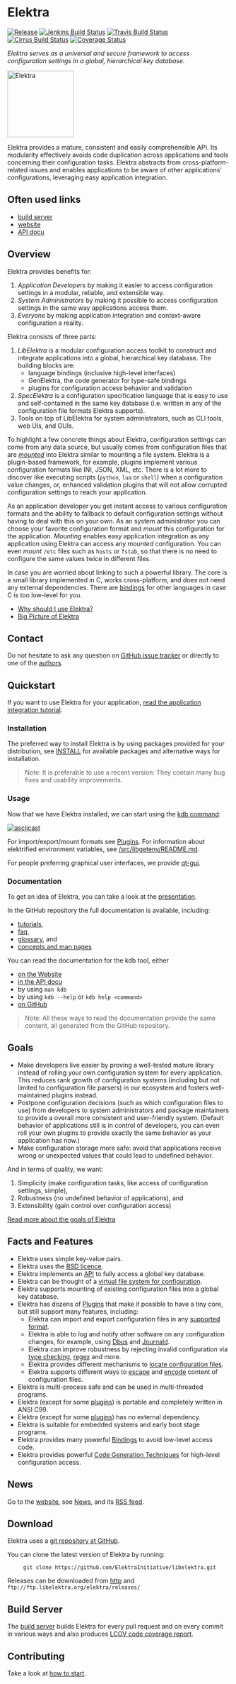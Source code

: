 # Elektra

[![Release](https://img.shields.io/github/release/ElektraInitiative/libelektra.svg)](https://github.com/ElektraInitiative/libelektra/releases/latest)
[![Jenkins Build Status](https://img.shields.io/jenkins/s/https/build.libelektra.org//jenkins/job/libelektra/job/master/lastCompletedBuild.svg)](https://build.libelektra.org/jenkins/job/libelektra/job/master/lastCompletedBuild)
[![Travis Build Status](https://travis-ci.org/ElektraInitiative/libelektra.svg?branch=master)](https://travis-ci.org/ElektraInitiative/libelektra)
[![Cirrus Build Status](https://api.cirrus-ci.com/github/ElektraInitiative/libelektra.svg)](https://cirrus-ci.com/github/ElektraInitiative/libelektra)
[![Coverage Status](https://img.shields.io/coveralls/github/ElektraInitiative/libelektra.svg)](https://coveralls.io/github/ElektraInitiative/libelektra)

_Elektra serves as a universal and secure framework to access configuration
settings in a global, hierarchical key database._

<img src="https://cdn.rawgit.com/ElektraInitiative/libelektra/master/doc/images/logo/logo_color.svg" alt="Elektra" width="150" />

Elektra provides a mature, consistent and easily comprehensible API.
Its modularity effectively avoids code duplication across applications
and tools concerning their configuration tasks. Elektra abstracts from
cross-platform-related issues and enables applications to be aware of other
applications' configurations, leveraging easy application integration.

## Often used links

- [build server](https://build.libelektra.org/)
- [website](https://www.libelektra.org)
- [API docu](https://doc.libelektra.org/api/latest/html/)

## Overview

Elektra provides benefits for:

1. *Application Developers* by making it easier to access configuration settings in a modular, reliable, and extensible way.
2. *System Administrators* by making it possible to access configuration settings in the same way applications access them.
3. *Everyone* by making application integration and context-aware configuration a reality.

Elektra consists of three parts:

1. *LibElektra* is a modular configuration access toolkit to
   construct and integrate applications into a global,
   hierarchical key database. The building blocks are:
   - language bindings (inclusive high-level interfaces)
   - GenElektra, the code generator for type-safe bindings
   - plugins for configuration access behavior and validation
2. *SpecElektra* is a configuration specification language
   that is easy to use and self-contained in the same key database (i.e.
   written in any of the configuration file formats Elektra supports).
3. Tools on top of LibElektra for system administrators, such as
   CLI tools, web UIs, and GUIs.

To highlight a few concrete things about Elektra, configuration settings can come from any
data source, but usually comes from configuration files that are [_mounted_](doc/help/elektra-mounting.md) into Elektra
similar to mounting a file system. Elektra is a plugin-based framework, for example,
plugins implement various configuration formats like INI, JSON, XML, etc.
There is a lot more to discover like executing scripts (`python`, `lua` or
`shell`) when a configuration value changes, or, enhanced validation plugins that will not
allow corrupted configuration settings to reach your application.

As an application developer you get instant access to various configuration formats and the ability
to fallback to default configuration settings without having to deal with this on your own. As an system administrator
you can choose your favorite configuration format and _mount_ this configuration for the application.
_Mounting_ enables easy application integration as any application using Elektra can access any _mounted_
configuration. You can even _mount_ `/etc` files such as `hosts` or `fstab`, so that there is no need to
configure the same values twice in different files.

In case you are worried about linking to such a powerful library. The core is a small library
implemented in C, works cross-platform, and does not need any external dependencies. There are
[bindings](src/bindings) for other languages in case C is too low-level for you.

- [Why should I use Elektra?](doc/WHY.md)
- [Big Picture of Elektra](doc/BIGPICTURE.md)


## Contact

Do not hesitate to ask any question on
[GitHub issue tracker](https://issues.libelektra.org/)
or directly to one of the [authors](doc/AUTHORS.md).


## Quickstart

If you want to use Elektra for your application, [read the application integration tutorial](doc/tutorials/application-integration.md).

### Installation

The preferred way to install Elektra is by using packages provided for
your distribution, see [INSTALL](/doc/INSTALL.md) for available packages and alternative ways for installation.

> Note: It is preferable to use a recent version: They contain many bug fixes and usability improvements.


### Usage

Now that we have Elektra installed, we can start using the [kdb command](/doc/help/kdb.md):

[![asciicast](https://asciinema.org/a/cantr04assr4jkv8v34uz9b8r.png)](https://asciinema.org/a/cantr04assr4jkv8v34uz9b8r)

For import/export/mount formats see [Plugins](src/plugins/).
For information about elektrified environment variables, see
[/src/libgetenv/README.md](/src/libs/getenv/README.md).

For people preferring graphical user interfaces, we provide [qt-gui](/src/tools/qt-gui/).

### Documentation


To get an idea of Elektra, you can take a look at the
[presentation](https://www.libelektra.org/ftp/elektra/presentations/2016/FOSDEM/fosdem.odp).

In the GitHub repository the full documentation is available, including:

- [tutorials](/doc/tutorials/),
- [faq](/doc/help/elektra-faq.md),
- [glossary](/doc/help/elektra-glossary.md), and
- [concepts and man pages](/doc/help/elektra-introduction.md)

You can read the documentation for the kdb tool, either

- [on the Website](https://www.libelektra.org)
- [in the API docu](https://doc.libelektra.org/api/latest/html/md_doc_help_kdb.html)
- by using `man kdb`
- by using `kdb --help` or `kdb help <command>`
- [on GitHub](https://master.libelektra.org/doc/help/kdb.md)

> Note: All these ways to read the documentation provide the same content,
> all generated from the GitHub repository.



## Goals

- Make developers live easier by proving a well-tested mature library
  instead of rolling your own configuration system for every application.
  This reduces rank growth of configuration systems (including but not limited
  to configuration file parsers) in our ecosystem and fosters well-maintained
  plugins instead.
- Postpone configuration decisions (such as which configuration files to use)
  from developers to system administrators and package maintainers to
  provide a overall more consistent and user-friendly system.
  (Default behavior of applications still is in control of developers,
   you can even roll your own plugins to provide exactly the same behavior
   as your application has now.)
- Make configuration storage more safe: avoid that applications
  receive wrong or unexpected values that could lead to undefined behavior.

And in terms of quality, we want:

1. Simplicity (make configuration tasks, like access of configuration settings, simple),
2. Robustness (no undefined behavior of applications), and
3. Extensibility (gain control over configuration access)

[Read more about the goals of Elektra](doc/GOALS.md)


## Facts and Features

 * Elektra uses simple key-value pairs.
 * Elektra uses the [BSD licence](LICENSE.md).
 * Elektra implements an [API](https://doc.libelektra.org/api/latest/html/) to fully access a global key database.
 * Elektra can be thought of a [virtual file system for configuration](/doc/BIGPICTURE.md).
 * Elektra supports mounting of existing configuration files into a global key database.
 * Elektra has dozens of [Plugins](src/plugins/) that make it possible
   to have a tiny core, but still support many features, including:
   * Elektra can import and export configuration files in any [supported format](src/plugins/).
   * Elektra is able to log and notify other software on any configuration changes, for example,
     using [Dbus](src/plugins/dbus/) and [Journald](src/plugins/journald/).
   * Elektra can improve robustness by rejecting invalid configuration via [type checking](src/plugins/type/), [regex](src/plugins/validation/) and more.
   * Elektra provides different mechanisms to [locate configuration files](src/plugins/resolver/).
   * Elektra supports different ways to [escape](src/plugins/ccode/) and [encode](src/plugins/iconv/) content of configuration files.
 * Elektra is multi-process safe and can be used in multi-threaded programs.
 * Elektra (except for some [plugins](src/plugins/)) is portable and completely written in ANSI C99.
 * Elektra (except for some [plugins](src/plugins/)) has no external dependency.
 * Elektra is suitable for embedded systems and early boot stage programs.
 * Elektra provides many powerful [Bindings](src/bindings) to avoid low-level access code.
 * Elektra provides powerful [Code Generation Techniques](src/tools/gen) for high-level configuration access.


## News

Go to the [website](https://www.libelektra.org), see [News](doc/news/), and its [RSS feed](https://www.libelektra.org/news/feed.rss).


## Download

Elektra uses a [git repository at GitHub](https://github.com/ElektraInitiative/libelektra).

You can clone the latest version of Elektra by running:

         git clone https://github.com/ElektraInitiative/libelektra.git

Releases can be downloaded from [http](https://www.libelektra.org/ftp/elektra/releases/) and
`ftp://ftp.libelektra.org/elektra/releases/`


## Build Server

The [build server](https://build.libelektra.org/) builds
Elektra for every pull request and on every commit in various ways and also produces [LCOV code
coverage report](https://doc.libelektra.org/coverage/master/debian-stable-full/).


## Contributing

Take a look at [how to start](doc/IDEAS.md).
